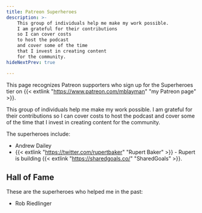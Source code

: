 ```yaml
---
title: Patreon Superheroes
description: >-
    This group of individuals help me make my work possible.
    I am grateful for their contributions
    so I can cover costs
    to host the podcast
    and cover some of the time
    that I invest in creating content
    for the community.
hideNextPrev: true

---
```


This page recognizes Patreon supporters
who sign up for the Superheroes tier
on {{< extlink "https://www.patreon.com/mblayman" "my Patreon page" >}}.

This group of individuals help me make my work possible.
I am grateful for their contributions
so I can cover costs
to host the podcast
and cover some of the time
that I invest in creating content
for the community.

The superheroes include:

* Andrew Dailey
* {{< extlink "https://twitter.com/rupertbaker" "Rupert Baker" >}} - 
    Rupert is building {{< extlink "https://sharedgoals.co/" "SharedGoals" >}}.

## Hall of Fame

These are the superheroes who helped me in the past:

* Rob Riedlinger
